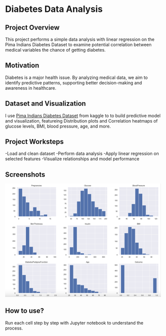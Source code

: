# Diabetes Data Analysis 

## Project Overview

This project performs a simple  data analysis with linear regression on the Pima Indians Diabetes Dataset to examine potential correlation between medical variables the chance of getting diabetes.

## Motivation

Diabetes is a major health issue. By analyzing medical data, we aim to identify predictive patterns, supporting better decision-making and awareness in healthcare.

## Dataset and Visualization

I use [Pima Indians Diabetes Dataset](https://www.kaggle.com/datasets/uciml/pima-indians-diabetes-database) from kaggle to to build predictive model and visualization, featureing Distribution plots and Correlation heatmaps of glucose levels, BMI, blood pressure, age, and more.

## Project Worksteps

-Load and clean dataset
-Perform data analysis
-Apply linear regression on selected features
-Visualize relationships and model performance

## Screenshots
![分析圖](images/截圖%202025-05-06%20下午11.01.22.png)


## How to use?

Run each cell step by step with Jupyter notebook to understand the process.
